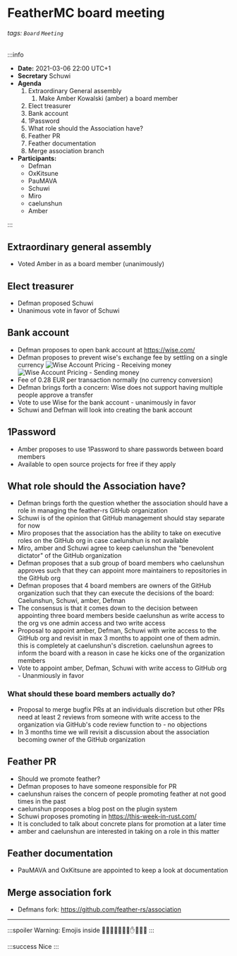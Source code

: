 FeatherMC board meeting
===

###### tags: `Board` `Meeting`

:::info
- **Date:** 2021-03-06 22:00 UTC+1
- **Secretary** Schuwi
- **Agenda**
    1. Extraordinary General assembly
        1. Make Amber Kowalski (amber) a board member
    3. Elect treasurer
    4. Bank account
    5. 1Password
    6. What role should the Association have?
    7. Feather PR
    8. Feather documentation
    9. Merge association branch
- **Participants:**
    - Defman
    - OxKitsune
    - PauMAVA
    - Schuwi
    - Miro
    - caelunshun
    - Amber

:::

## Extraordinary general assembly
- Voted Amber in as a board member (unanimously)

## Elect treasurer

- Defman proposed Schuwi
- Unanimous vote in favor of Schuwi

## Bank account

- Defman proposes to open bank account at https://wise.com/
- Defman proposes to prevent wise's exchange fee by settling on a single currency
![Wise Account Pricing - Receiving money](https://i.imgur.com/z6hftA0.png)
![Wise Account Pricing - Sending money](https://i.imgur.com/3lU275r.png)
- Fee of 0.28 EUR per transaction normally (no currency conversion)
- Defman brings forth a concern: Wise does not support having multiple people approve a transfer
- Vote to use Wise for the bank account - unanimously in favor
- Schuwi and Defman will look into creating the bank account


## 1Password

- Amber proposes to use 1Password to share passwords between board members
- Available to open source projects for free if they apply

## What role should the Association have?

- Defman brings forth the question whether the association should have a role in managing the feather-rs GitHub organization
- Schuwi is of the opinion that GitHub management should stay separate for now
- Miro proposes that the association has the ability to take on executive roles on the GitHub org in case caelunshun is not available
- Miro, amber and Schuwi agree to keep caelunshun the "benevolent dictator" of the GitHub organization
- Defman proposes that a sub group of board members who caelunshun approves such that they can appoint more maintainers to repositories in the GitHub org
- Defman proposes that 4 board members are owners of the GitHub organization such that they can execute the decisions of the board: Caelunshun, Schuwi, amber, Defman
- The consensus is that it comes down to the decision between appointing three board members beside caelunshun as write access to the org vs one admin access and two write access
- Proposal to appoint amber, Defman, Schuwi with write access to the GitHub org and revisit in max 3 months to appoint one of them admin. this is completely at caelunshun's discretion. caelunshun agrees to inform the board with a reason in case he kicks one of the organization members
- Vote to appoint amber, Defman, Schuwi with write access to GitHub org - Unanmiously in favor

### What should these board members actually do?

- Proposal to merge bugfix PRs at an individuals discretion but other PRs need at least 2 reviews from someone with write access to the organization via GitHub's code review function to   - no objections
- In 3 months time we will revisit a discussion about the association becoming owner of the GitHub organization

## Feather PR

- Should we promote feather?
- Defman proposes to have someone responsible for PR
- caelunshun raises the concern of people promoting feather at not good times in the past
- caelunshun proposes a blog post on the plugin system
- Schuwi proposes promoting in https://this-week-in-rust.com/
- It is concluded to talk about concrete plans for promotion at a later time
- amber and caelunshun are interested in taking on a role in this matter

## Feather documentation

- PauMAVA and OxKitsune are appointed to keep a look at documentation

## Merge association fork

- Defmans fork: https://github.com/feather-rs/association


---

:::spoiler Warning: Emojis inside
🚀✅❌😳🥲🤠💎✋🙃🥳🥸
:::

:::success
Nice
:::

